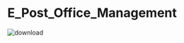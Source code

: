 # E_Post_Office_Management
![download](https://github.com/user-attachments/assets/df0dbacd-034b-4f48-82d9-b2462530fabd)
